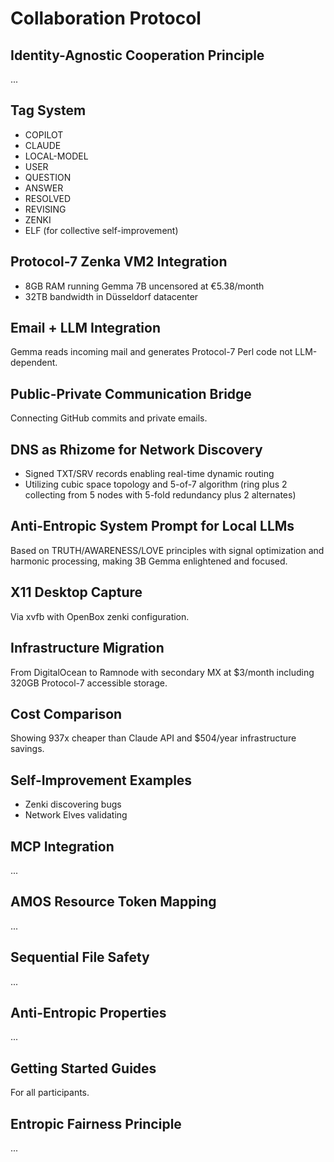 # Collaboration Protocol

## Identity-Agnostic Cooperation Principle
...

## Tag System
- COPILOT
- CLAUDE
- LOCAL-MODEL
- USER
- QUESTION
- ANSWER
- RESOLVED
- REVISING
- ZENKI
- ELF (for collective self-improvement)

## Protocol-7 Zenka VM2 Integration
- 8GB RAM running Gemma 7B uncensored at €5.38/month
- 32TB bandwidth in Düsseldorf datacenter

## Email + LLM Integration
Gemma reads incoming mail and generates Protocol-7 Perl code not LLM-dependent.

## Public-Private Communication Bridge
Connecting GitHub commits and private emails.

## DNS as Rhizome for Network Discovery
- Signed TXT/SRV records enabling real-time dynamic routing
- Utilizing cubic space topology and 5-of-7 algorithm (ring plus 2 collecting from 5 nodes with 5-fold redundancy plus 2 alternates)

## Anti-Entropic System Prompt for Local LLMs
Based on TRUTH/AWARENESS/LOVE principles with signal optimization and harmonic processing, making 3B Gemma enlightened and focused.

## X11 Desktop Capture
Via xvfb with OpenBox zenki configuration.

## Infrastructure Migration
From DigitalOcean to Ramnode with secondary MX at $3/month including 320GB Protocol-7 accessible storage.

## Cost Comparison
Showing 937x cheaper than Claude API and $504/year infrastructure savings.

## Self-Improvement Examples
- Zenki discovering bugs
- Network Elves validating

## MCP Integration
...

## AMOS Resource Token Mapping
...

## Sequential File Safety
...

## Anti-Entropic Properties
...

## Getting Started Guides
For all participants.

## Entropic Fairness Principle
...